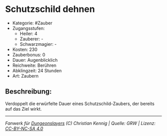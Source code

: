 # Schutzschild dehnen  
- Kategorie: #Zauber  
- Zugangsstufen:  
  - Heiler: 4  
  - Zauberer: -  
  - Schwarzmagier: -  
- Kosten: 230  
- Zauberbonus: 0  
- Dauer: Augenblicklich  
- Reichweite: Berühren  
- Abklingzeit: 24 Stunden  
- Art: Zaubern     

## Beschreibung:
Verdoppelt die erwürfelte Dauer eines Schutzschild-Zaubers, der bereits auf das Ziel wirkt.


___
*Fanwerk für [Dungeonslayers](https://www.dungeonslayers.net/) (C) Christian Kennig | Quelle: GRW | Lizenz: [CC-BY-NC-SA 4.0](https://creativecommons.org/licenses/by-nc-sa/4.0/deed.de)*